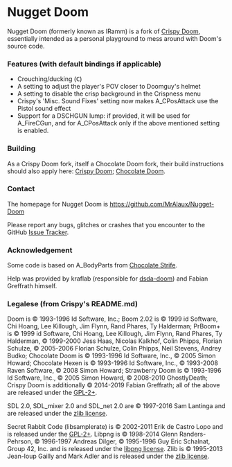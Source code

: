 # Nugget Doom

Nugget Doom (formerly known as IRamm) is a fork of [Crispy Doom](https://www.chocolate-doom.org/wiki/index.php/Crispy_Doom), essentially intended as a personal playground to mess around with Doom's source code.

### Features (with default bindings if applicable)

 * Crouching/ducking (<kbd>C</kbd>)
 * A setting to adjust the player's POV closer to Doomguy's helmet
 * A setting to disable the crisp background in the Crispness menu
 * Crispy's 'Misc. Sound Fixes' setting now makes A_CPosAttack use the Pistol sound effect
 * Support for a DSCHGUN lump: if provided, it will be used for A_FireCGun, and for A_CPosAttack only if the above mentioned setting is enabled.

### Building

As a Crispy Doom fork, itself a Chocolate Doom fork, their build instructions should also apply here: [Crispy Doom](https://github.com/fabiangreffrath/crispy-doom/wiki/Building-on-Windows); [Chocolate Doom](https://www.chocolate-doom.org/wiki/index.php/Building_Chocolate_Doom_on_Windows).

### Contact

The homepage for Nugget Doom is https://github.com/MrAlaux/Nugget-Doom

Please report any bugs, glitches or crashes that you encounter to the GitHub [Issue Tracker](https://github.com/MrAlaux/Nugget-Doom/issues).

### Acknowledgement

Some code is based on A_BodyParts from [Chocolate Strife](https://github.com/chocolate-doom/chocolate-doom/blob/master/src/strife).

Help was provided by kraflab (responsible for [dsda-doom](https://github.com/kraflab/dsda-doom)) and Fabian Greffrath himself.

### Legalese (from Crispy's README.md)

Doom is © 1993-1996 Id Software, Inc.; 
Boom 2.02 is © 1999 id Software, Chi Hoang, Lee Killough, Jim Flynn, Rand Phares, Ty Halderman;
PrBoom+ is © 1999 id Software, Chi Hoang, Lee Killough, Jim Flynn, Rand Phares, Ty Halderman,
© 1999-2000 Jess Haas, Nicolas Kalkhof, Colin Phipps, Florian Schulze,
© 2005-2006 Florian Schulze, Colin Phipps, Neil Stevens, Andrey Budko;
Chocolate Doom is © 1993-1996 Id Software, Inc., © 2005 Simon Howard; 
Chocolate Hexen is © 1993-1996 Id Software, Inc., © 1993-2008 Raven Software, © 2008 Simon Howard;
Strawberry Doom is © 1993-1996 Id Software, Inc., © 2005 Simon Howard, © 2008-2010 GhostlyDeath; 
Crispy Doom is additionally © 2014-2019 Fabian Greffrath;
all of the above are released under the [GPL-2+](https://www.gnu.org/licenses/gpl-2.0.html).

SDL 2.0, SDL_mixer 2.0 and SDL_net 2.0 are © 1997-2016 Sam Lantinga and are released under the [zlib license](http://www.gzip.org/zlib/zlib_license.html).

Secret Rabbit Code (libsamplerate) is © 2002-2011 Erik de Castro Lopo and is released under the [GPL-2+](http://www.gnu.org/licenses/gpl-2.0.html).
Libpng is © 1998-2014 Glenn Randers-Pehrson, © 1996-1997 Andreas Dilger, © 1995-1996 Guy Eric Schalnat, Group 42, Inc. and is released under the [libpng license](http://www.libpng.org/pub/png/src/libpng-LICENSE.txt).
Zlib is © 1995-2013 Jean-loup Gailly and Mark Adler and is released under the [zlib license](http://www.zlib.net/zlib_license.html).
